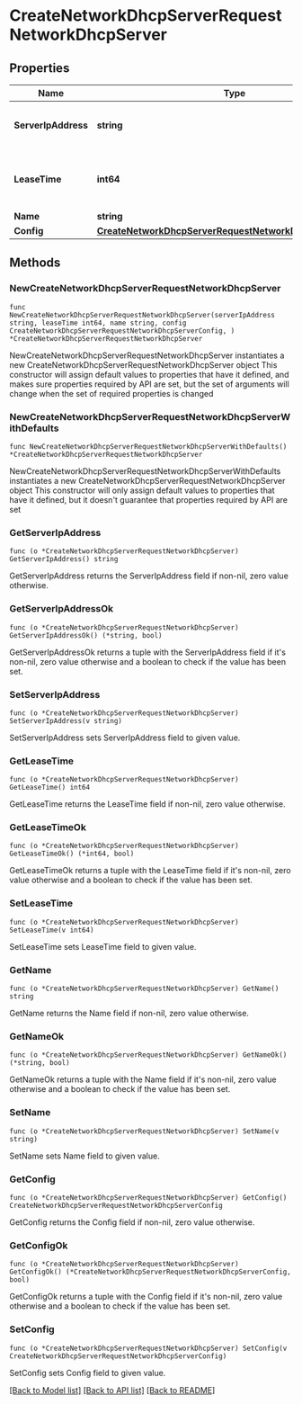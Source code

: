 # CreateNetworkDhcpServerRequestNetworkDhcpServer

## Properties

Name | Type | Description | Notes
------------ | ------------- | ------------- | -------------
**ServerIpAddress** | **string** | Server Address for the DHCP Server | 
**LeaseTime** | **int64** | Optional lease time for the DHCP Server | [default to 86400]
**Name** | **string** | Name | 
**Config** | [**CreateNetworkDhcpServerRequestNetworkDhcpServerConfig**](CreateNetworkDhcpServerRequestNetworkDhcpServerConfig.md) |  | 

## Methods

### NewCreateNetworkDhcpServerRequestNetworkDhcpServer

`func NewCreateNetworkDhcpServerRequestNetworkDhcpServer(serverIpAddress string, leaseTime int64, name string, config CreateNetworkDhcpServerRequestNetworkDhcpServerConfig, ) *CreateNetworkDhcpServerRequestNetworkDhcpServer`

NewCreateNetworkDhcpServerRequestNetworkDhcpServer instantiates a new CreateNetworkDhcpServerRequestNetworkDhcpServer object
This constructor will assign default values to properties that have it defined,
and makes sure properties required by API are set, but the set of arguments
will change when the set of required properties is changed

### NewCreateNetworkDhcpServerRequestNetworkDhcpServerWithDefaults

`func NewCreateNetworkDhcpServerRequestNetworkDhcpServerWithDefaults() *CreateNetworkDhcpServerRequestNetworkDhcpServer`

NewCreateNetworkDhcpServerRequestNetworkDhcpServerWithDefaults instantiates a new CreateNetworkDhcpServerRequestNetworkDhcpServer object
This constructor will only assign default values to properties that have it defined,
but it doesn't guarantee that properties required by API are set

### GetServerIpAddress

`func (o *CreateNetworkDhcpServerRequestNetworkDhcpServer) GetServerIpAddress() string`

GetServerIpAddress returns the ServerIpAddress field if non-nil, zero value otherwise.

### GetServerIpAddressOk

`func (o *CreateNetworkDhcpServerRequestNetworkDhcpServer) GetServerIpAddressOk() (*string, bool)`

GetServerIpAddressOk returns a tuple with the ServerIpAddress field if it's non-nil, zero value otherwise
and a boolean to check if the value has been set.

### SetServerIpAddress

`func (o *CreateNetworkDhcpServerRequestNetworkDhcpServer) SetServerIpAddress(v string)`

SetServerIpAddress sets ServerIpAddress field to given value.


### GetLeaseTime

`func (o *CreateNetworkDhcpServerRequestNetworkDhcpServer) GetLeaseTime() int64`

GetLeaseTime returns the LeaseTime field if non-nil, zero value otherwise.

### GetLeaseTimeOk

`func (o *CreateNetworkDhcpServerRequestNetworkDhcpServer) GetLeaseTimeOk() (*int64, bool)`

GetLeaseTimeOk returns a tuple with the LeaseTime field if it's non-nil, zero value otherwise
and a boolean to check if the value has been set.

### SetLeaseTime

`func (o *CreateNetworkDhcpServerRequestNetworkDhcpServer) SetLeaseTime(v int64)`

SetLeaseTime sets LeaseTime field to given value.


### GetName

`func (o *CreateNetworkDhcpServerRequestNetworkDhcpServer) GetName() string`

GetName returns the Name field if non-nil, zero value otherwise.

### GetNameOk

`func (o *CreateNetworkDhcpServerRequestNetworkDhcpServer) GetNameOk() (*string, bool)`

GetNameOk returns a tuple with the Name field if it's non-nil, zero value otherwise
and a boolean to check if the value has been set.

### SetName

`func (o *CreateNetworkDhcpServerRequestNetworkDhcpServer) SetName(v string)`

SetName sets Name field to given value.


### GetConfig

`func (o *CreateNetworkDhcpServerRequestNetworkDhcpServer) GetConfig() CreateNetworkDhcpServerRequestNetworkDhcpServerConfig`

GetConfig returns the Config field if non-nil, zero value otherwise.

### GetConfigOk

`func (o *CreateNetworkDhcpServerRequestNetworkDhcpServer) GetConfigOk() (*CreateNetworkDhcpServerRequestNetworkDhcpServerConfig, bool)`

GetConfigOk returns a tuple with the Config field if it's non-nil, zero value otherwise
and a boolean to check if the value has been set.

### SetConfig

`func (o *CreateNetworkDhcpServerRequestNetworkDhcpServer) SetConfig(v CreateNetworkDhcpServerRequestNetworkDhcpServerConfig)`

SetConfig sets Config field to given value.



[[Back to Model list]](../README.md#documentation-for-models) [[Back to API list]](../README.md#documentation-for-api-endpoints) [[Back to README]](../README.md)


